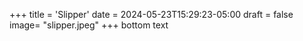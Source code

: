 +++
title = 'Slipper'
date = 2024-05-23T15:29:23-05:00
draft = false
image= "slipper.jpeg"
+++
bottom text